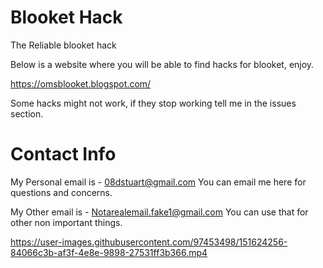 # Blooket Hack
The Reliable blooket hack

Below is a website where you will be able to find hacks for blooket, enjoy.

https://omsblooket.blogspot.com/

Some hacks might not work, if they stop working tell me in the issues section. 

# Contact Info

My Personal email is - 08dstuart@gmail.com
You can email me here for questions and concerns.

My Other email is - Notarealemail.fake1@gmail.com
You can use that for other non important things.



https://user-images.githubusercontent.com/97453498/151624256-84066c3b-af3f-4e8e-9898-27531ff3b366.mp4

